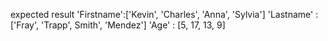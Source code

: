 expected result
  'Firstname':['Kevin', 'Charles', 'Anna', 'Sylvia']
  'Lastname' :['Fray', 'Trapp', Smith', 'Mendez']
  'Age' : [5, 17, 13, 9]